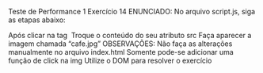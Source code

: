 Teste de Performance 1
Exercício 14
ENUNCIADO:
No arquivo script.js, siga as etapas abaixo:

Após clicar na tag <img>
Troque o conteúdo do seu atributo src
Faça aparecer a imagem chamada “cafe.jpg”
OBSERVAÇÕES:
Não faça as alterações manualmente no arquivo index.html
Somente pode-se adicionar uma função de click na img
Utilize o DOM para resolver o exercício
